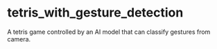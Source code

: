 # tetris_with_gesture_detection
A tetris game controlled by an AI model that can classify gestures from camera.
